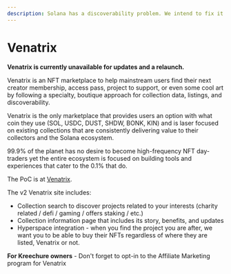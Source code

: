 ```yaml
---
description: Solana has a discoverability problem. We intend to fix it.
---
```


# Venatrix

**Venatrix is currently unavailable for updates and a relaunch.**

Venatrix is an NFT marketplace to help mainstream users find their next creator membership, access pass, project to support, or even some cool art by following a specialty, boutique approach for collection data, listings, and discoverability.

Venatrix is the only marketplace that provides users an option with what coin they use (SOL, USDC, DUST, SHDW, BONK, KIN) and is laser focused on existing collections that are consistently delivering value to their collectors and the Solana ecosystem.

99.9% of the planet has no desire to become high-frequency NFT day-traders yet the entire ecosystem is focused on building tools and experiences that cater to the 0.1% that do.

The PoC is at [Venatrix](https://beta.venatrix.xyz/).

The v2 Venatrix site includes:

* Collection search to discover projects related to your interests (charity related / defi / gaming / offers staking / etc.)
* Collection information page that includes its story, benefits, and updates
* Hyperspace integration - when you find the project you are after, we want you to be able to buy their NFTs regardless of where they are listed, Venatrix or not.

**For Kreechure owners** - Don't forget to opt-in to the Affiliate Marketing program for Venatrix
